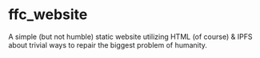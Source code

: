 # ffc_website
A simple (but not humble) static website utilizing HTML (of course) & IPFS about trivial ways to repair the biggest problem of humanity.
